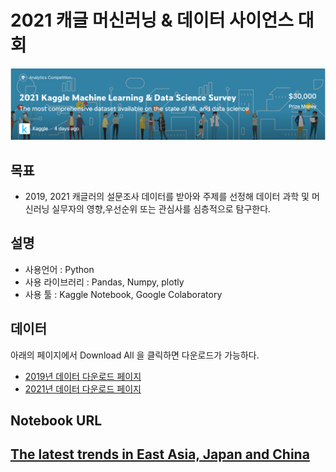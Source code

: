 # 2021 캐글 머신러닝 & 데이터 사이언스 대회

![](img/Kaggle_survey_2021.png) 

## 목표 


 - 2019, 2021 캐글러의 설문조사 데이터를 받아와 주제를 선정해 데이터 과학 및 머신러닝 실무자의 영향,우선순위 또는 관심사를 심층적으로 탐구한다.

## 설명


- 사용언어 : Python
- 사용 라이브러리 : Pandas, Numpy, plotly
- 사용 툴 : Kaggle Notebook, Google Colaboratory

## 데이터



 아래의 페이지에서 Download All 을 클릭하면 다운로드가 가능하다.

 - [2019년 데이터 다운로드 페이지](https://www.kaggle.com/c/kaggle-survey-2019/data)
 - [2021년 데이터 다운로드 페이지](https://www.kaggle.com/c/kaggle-survey-2021/data)

## Notebook URL



## [The latest trends in East Asia, Japan and China](https://www.kaggle.com/kwdoku145/the-latest-trends-in-east-asia-japan-and-china)




